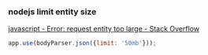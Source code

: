 ###  nodejs limit entity size


[javascript - Error: request entity too large - Stack Overflow](https://stackoverflow.com/questions/19917401/error-request-entity-too-large)


 

```js
app.use(bodyParser.json({limit: '50mb'}));

```
